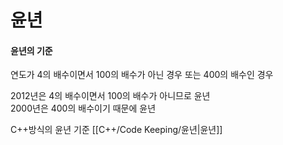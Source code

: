 # 윤년

#### 윤년의 기준
연도가 4의 배수이면서 100의 배수가 아닌 경우 또는 400의 배수인 경우
  
2012년은 4의 배수이면서 100의 배수가 아니므로 윤년  
2000년은 400의 배수이기 때문에 윤년  

C++방식의 윤년 기준 [[C++/Code Keeping/윤년|윤년]]